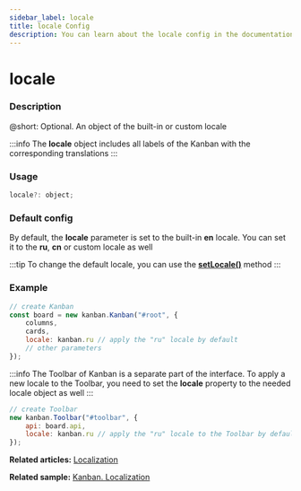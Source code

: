 ```yaml
---
sidebar_label: locale
title: locale Config
description: You can learn about the locale config in the documentation of the DHTMLX JavaScript Kanban library. Browse developer guides and API reference, try out code examples and live demos, and download a free 30-day evaluation version of DHTMLX Kanban.
---
```


# locale

### Description

@short: Optional. An object of the built-in or custom locale

:::info
The **locale** object includes all labels of the Kanban with the corresponding translations
:::

### Usage

~~~jsx {}
locale?: object;
~~~

### Default config

By default, the **locale** parameter is set to the built-in **en** locale. You can set it to the **ru**, **cn** or custom locale as well

:::tip
To change the default locale, you can use the [**setLocale()**](../../methods/js_kanban_setlocale_method) method
:::

### Example

~~~jsx {5}
// create Kanban
const board = new kanban.Kanban("#root", {
	columns,
	cards,
	locale: kanban.ru // apply the "ru" locale by default
	// other parameters
});
~~~

:::info
The Toolbar of Kanban is a separate part of the interface. To apply a new locale to the Toolbar, you need to set the **locale** property to the needed locale object as well
:::

~~~jsx {4}
// create Toolbar
new kanban.Toolbar("#toolbar", {
	api: board.api,
	locale: kanban.ru // apply the "ru" locale to the Toolbar by default
});
~~~

**Related articles:** [Localization](../../../guides/localization)

**Related sample:** [Kanban. Localization](https://snippet.dhtmlx.com/hrblf1mm?mode=wide&text=#kanban)